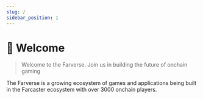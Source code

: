 ```yaml
---
slug: /
sidebar_position: 1
---
```


# 👋 Welcome

> Welcome to the Farverse. Join us in building the future of onchain gaming

The Farverse is a growing ecosystem of games and applications being built in the Farcaster ecosystem with over 3000 onchain players.
